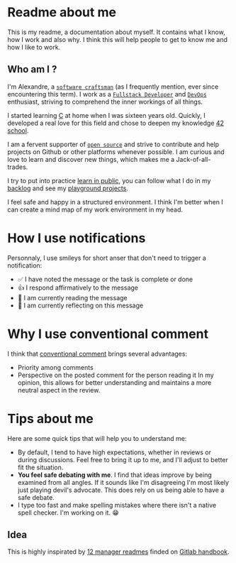 # Readme about me

This is my readme, a documentation about myself. It contains what I know, how I
work and also why. I think this will help people to get to know me and how I like
to work.

## Who am I ?

I'm Alexandre, a [`software craftsman`](https://en.wikipedia.org/wiki/Software_craftsmanship)
(as I frequently mention, ever since encountering this term). I work as a
[`Fullstack Developer`](https://www.w3schools.com/whatis/whatis_fullstack.asp) and
[`DevOps`](https://en.wikipedia.org/wiki/DevOps) enthusiast, striving to
comprehend the inner workings of all things.

I started learning [C](https://en.wikipedia.org/wiki/C_(programming_language))
at home when I was sixteen years old. Quickly, I developed
a real love for this field and chose to deepen my knowledge [42 school](https://42.fr/).

I am a fervent supporter of
[`open source`](https://en.wikipedia.org/wiki/Open_source) and strive to
contribute and help projects on Github or other platforms whenever possible. I
am curious and love to learn and discover new things, which makes me a
Jack-of-all-trades.

I try to put into practice [learn in public](https://www.swyx.io/learn-in-public),
you can follow what I do in my [backlog](https://github.com/Its-Alex/backlog) and
see my [playground projects](https://github.com/Its-Alex?tab=repositories&q=playground).

I feel safe and happy in a structured environment. I think I'm better when I
can create a mind map of my work environment in my head.

# How I use notifications

Personnaly, I use smileys for short anser that don't need to trigger a notification:

- ✅ I have noted the message or the task is complete or done
- 👍 I respond affirmatively to the message
- 👀 I am currently reading the message
- 🤔 I am currently reflecting on this message

# Why I use conventional comment

I think that [conventional comment](https://conventionalcomments.org/) brings
several advantages:
- Priority among comments
- Perspective on the posted comment for the person reading it
In my opinion, this allows for better understanding and maintains a more neutral
aspect in the review.

# Tips about me

Here are some quick tips that will help you to understand me:

- By default, I tend to have high expectations, whether in reviews or during
  discussions. Feel free to bring it up to me, and I'll adjust to better fit the situation.
- **You feel safe debating with me**. I find that ideas improve by being
  examined from all angles. If it sounds like I'm disagreeing I'm most likely
  just playing devil's advocate. This does rely on us being able to have a
  safe debate.
- I type too fast and make spelling mistakes where there isn't a native spell
  checker. I'm working on it. 😁

## Idea

This is highly inspirated by
[12 manager readmes](https://hackernoon.com/12-manager-readmes-from-silicon-valleys-top-tech-companies-26588a660afe)
finded on [Gitlab handbook](https://about.gitlab.com/handbook/).